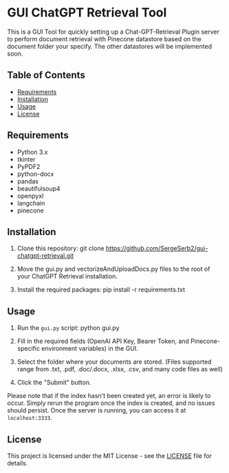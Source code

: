 # GUI ChatGPT Retrieval Tool
This is a GUI Tool for quickly setting up a Chat-GPT-Retrieval Plugin server to perform document retrieval with Pinecone datastore based on the document folder your specify. The other datastores will be implemented soon.

## Table of Contents
- [Requirements](#requirements)
- [Installation](#installation)
- [Usage](#usage)
- [License](#license)

## Requirements
- Python 3.x
- tkinter
- PyPDF2
- python-docx
- pandas
- beautifulsoup4
- openpyxl
- langchain
- pinecone

## Installation

1. Clone this repository:
git clone https://github.com/SergeSerb2/gui-chatgpt-retrieval.git

2. Move the gui.py and vectorizeAndUploadDocs.py files to the root of your ChatGPT Retrieval installation.

3. Install the required packages:
pip install -r requirements.txt


## Usage

1. Run the `gui.py` script:
python gui.py

2. Fill in the required fields (OpenAI API Key, Bearer Token, and Pinecone-specific environment variables) in the GUI.
3. Select the folder where your documents are stored. (Files supported range from .txt, .pdf, .doc/.docx, .xlsx, .csv, and many code files as well)
4. Click the "Submit" button.

Please note that if the index hasn't been created yet, an error is likely to occur. Simply rerun the program once the index is created, and no issues should persist. Once the server is running, you can access it at `localhost:3333`.

## License

This project is licensed under the MIT License - see the [LICENSE](LICENSE) file for details.
